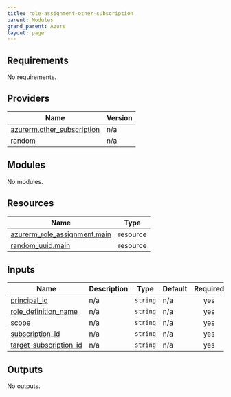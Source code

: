 ```yaml
---
title: role-assignment-other-subscription
parent: Modules
grand_parent: Azure
layout: page
---
```


<!-- BEGIN_TF_DOCS -->
## Requirements

No requirements.

## Providers

| Name | Version |
|------|---------|
| <a name="provider_azurerm.other_subscription"></a> [azurerm.other\_subscription](#provider\_azurerm.other\_subscription) | n/a |
| <a name="provider_random"></a> [random](#provider\_random) | n/a |

## Modules

No modules.

## Resources

| Name | Type |
|------|------|
| [azurerm_role_assignment.main](https://registry.terraform.io/providers/hashicorp/azurerm/latest/docs/resources/role_assignment) | resource |
| [random_uuid.main](https://registry.terraform.io/providers/hashicorp/random/latest/docs/resources/uuid) | resource |

## Inputs

| Name | Description | Type | Default | Required |
|------|-------------|------|---------|:--------:|
| <a name="input_principal_id"></a> [principal\_id](#input\_principal\_id) | n/a | `string` | n/a | yes |
| <a name="input_role_definition_name"></a> [role\_definition\_name](#input\_role\_definition\_name) | n/a | `string` | n/a | yes |
| <a name="input_scope"></a> [scope](#input\_scope) | n/a | `string` | n/a | yes |
| <a name="input_subscription_id"></a> [subscription\_id](#input\_subscription\_id) | n/a | `string` | n/a | yes |
| <a name="input_target_subscription_id"></a> [target\_subscription\_id](#input\_target\_subscription\_id) | n/a | `string` | n/a | yes |

## Outputs

No outputs.
<!-- END_TF_DOCS -->